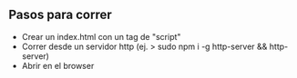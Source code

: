 ## Pasos para correr

* Crear un index.html con un tag de "script"
* Correr desde un servidor http (ej. > sudo npm i -g http-server && http-server)
* Abrir en el browser
